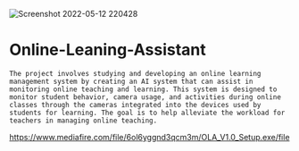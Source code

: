 ![Screenshot 2022-05-12 220428](https://user-images.githubusercontent.com/88589797/168106937-ba342afb-8bc1-45b3-a911-daf3027027fb.jpg)
# Online-Leaning-Assistant
    The project involves studying and developing an online learning management system by creating an AI system that can assist in monitoring online teaching and learning. This system is designed to monitor student behavior, camera usage, and activities during online classes through the cameras integrated into the devices used by students for learning. The goal is to help alleviate the workload for teachers in managing online teaching.
https://www.mediafire.com/file/6ol6yggnd3qcm3m/OLA_V1.0_Setup.exe/file

